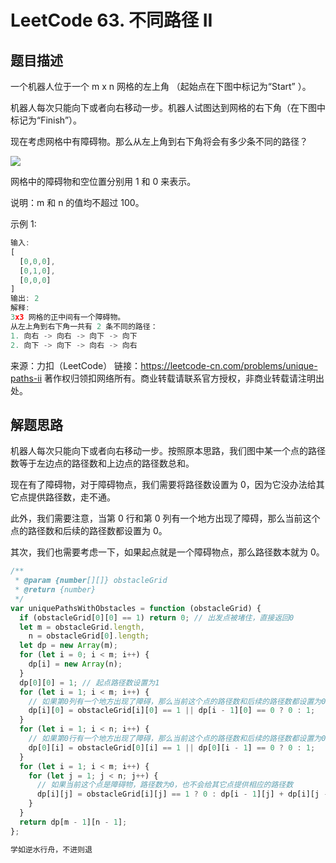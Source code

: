 # LeetCode 63. 不同路径 II

## 题目描述

一个机器人位于一个 m x n 网格的左上角 （起始点在下图中标记为“Start” ）。

机器人每次只能向下或者向右移动一步。机器人试图达到网格的右下角（在下图中标记为“Finish”）。

现在考虑网格中有障碍物。那么从左上角到右下角将会有多少条不同的路径？

![](/algorithm/unique-paths-ii.png)

网格中的障碍物和空位置分别用 1 和 0 来表示。

说明：m 和 n 的值均不超过 100。

示例 1:

```javascript
输入:
[
  [0,0,0],
  [0,1,0],
  [0,0,0]
]
输出: 2
解释:
3x3 网格的正中间有一个障碍物。
从左上角到右下角一共有 2 条不同的路径：
1. 向右 -> 向右 -> 向下 -> 向下
2. 向下 -> 向下 -> 向右 -> 向右
```

来源：力扣（LeetCode）
链接：https://leetcode-cn.com/problems/unique-paths-ii
著作权归领扣网络所有。商业转载请联系官方授权，非商业转载请注明出处。

## 解题思路

机器人每次只能向下或者向右移动一步。按照原本思路，我们图中某一个点的路径数等于左边点的路径数和上边点的路径数总和。

现在有了障碍物，对于障碍物点，我们需要将路径数设置为 0，因为它没办法给其它点提供路径数，走不通。

此外，我们需要注意，当第 0 行和第 0 列有一个地方出现了障碍，那么当前这个点的路径数和后续的路径数都设置为 0。

其次，我们也需要考虑一下，如果起点就是一个障碍物点，那么路径数本就为 0。

```javascript
/**
 * @param {number[][]} obstacleGrid
 * @return {number}
 */
var uniquePathsWithObstacles = function (obstacleGrid) {
  if (obstacleGrid[0][0] == 1) return 0; // 出发点被堵住，直接返回0
  let m = obstacleGrid.length,
    n = obstacleGrid[0].length;
  let dp = new Array(m);
  for (let i = 0; i < m; i++) {
    dp[i] = new Array(n);
  }
  dp[0][0] = 1; // 起点路径数设置为1
  for (let i = 1; i < m; i++) {
    // 如果第0列有一个地方出现了障碍，那么当前这个点的路径数和后续的路径数都设置为0
    dp[i][0] = obstacleGrid[i][0] == 1 || dp[i - 1][0] == 0 ? 0 : 1;
  }
  for (let i = 1; i < n; i++) {
    // 如果第0行有一个地方出现了障碍，那么当前这个点的路径数和后续的路径数都设置为0
    dp[0][i] = obstacleGrid[0][i] == 1 || dp[0][i - 1] == 0 ? 0 : 1;
  }
  for (let i = 1; i < m; i++) {
    for (let j = 1; j < n; j++) {
      // 如果当前这个点是障碍物，路径数为0，也不会给其它点提供相应的路径数
      dp[i][j] = obstacleGrid[i][j] == 1 ? 0 : dp[i - 1][j] + dp[i][j - 1];
    }
  }
  return dp[m - 1][n - 1];
};
```

```javascript
学如逆水行舟，不进则退
```
